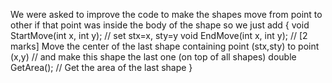 We were asked to improve the code to make the shapes move from point to other if that point was inside the body of the shape
so we just add 
{ void StartMove(int x, int y); // set stx=x, sty=y
    void EndMove(int x, int y); // [2 marks] Move the center of the last shape containing point (stx,sty) to point (x,y)
                                //   and make this shape the last one (on top of all shapes)
    double GetArea(); // Get the area of the last shape
} 
